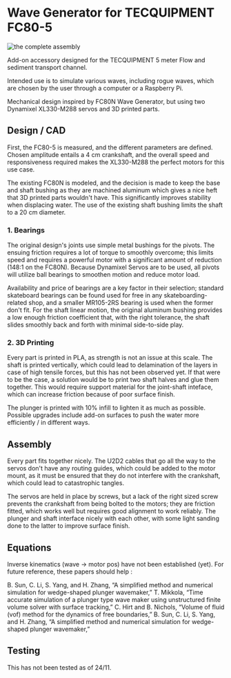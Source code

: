# Wave Generator for TECQUIPMENT FC80-5

![the complete assembly](https://github.com/nicohmje/wave_generator/blob/main/wave_gen_pic.jpeg?raw=true)

Add-on accessory designed for the TECQUIPMENT 5 meter Flow and sediment transport channel.

Intended use is to simulate various waves, including rogue waves, which are chosen by the user through a computer or a Raspberry Pi. 

Mechanical design inspired by FC80N Wave Generator, but using two Dynamixel XL330-M288 servos and 3D printed parts. 

## Design / CAD  

First, the FC80-5 is measured, and the different parameters are defined. Chosen amplitude entails a 4 cm crankshaft, and the overall speed and responsiveness required makes the XL330-M288 the perfect motors for this use case. 

The existing FC80N is modeled, and the decision is made to keep the base and shaft bushing as they are machined aluminum which gives a nice heft that 3D printed parts wouldn't have. This significantly improves stability when displacing water. The use of the existing shaft bushing limits the shaft to a 20 cm diameter.

### 1. Bearings

The original design's joints use simple metal bushings for the pivots. The ensuing friction requires a lot of torque to smoothly overcome; this limits speed and requires a powerful motor with a significant amount of reduction (148:1 on the FC80N). Because Dynamixel Servos are to be used, all pivots will utilize ball bearings to smoothen motion and reduce motor load. 

Availability and price of bearings are a key factor in their selection; standard skateboard bearings can be found used for free in any skateboarding-related shop, and a smaller MR105-2RS bearing is used when the former don't fit. For the shaft linear motion, the original aluminum bushing provides a low enough friction coefficient that, with the right tolerance, the shaft slides smoothly back and forth with minimal side-to-side play.

### 2. 3D Printing

Every part is printed in PLA, as strength is not an issue at this scale. The shaft is printed vertically, which could lead to delamination of the layers in case of high tensile forces, but this has not been observed yet. If that were to be the case, a solution would be to print two shaft halves and glue them together. This would require support material for the joint-shaft inteface, which can increase friction because of poor surface finish. 

The plunger is printed with 10% infill to lighten it as much as possible. Possible upgrades include add-on surfaces to push the water more efficiently / in different ways. 


## Assembly

Every part fits together nicely. The U2D2 cables that go all the way to the servos don't have any routing guides, which could be added to the motor mount, as it must be ensured that they do not interfere with the crankshaft, which could lead to catastrophic tangles. 

The servos are held in place by screws, but a lack of the right sized screw prevents the crankshaft from being bolted to the motors; they are friction fitted, which works well but requires good alignment to work reliably. The plunger and shaft interface nicely with each other, with some light sanding done to the latter to improve surface finish.


## Equations

Inverse kinematics (wave -> motor pos) have not been established (yet). For future reference, these papers should help : 

B. Sun, C. Li, S. Yang, and H. Zhang, “A simplified method and numerical simulation for wedge-shaped plunger wavemaker,”
T. Mikkola, “Time accurate simulation of a plunger type wave maker using unstructured finite volume solver with surface tracking,”
C. Hirt and B. Nichols, “Volume of fluid (vof) method for the dynamics of free boundaries,”
B. Sun, C. Li, S. Yang, and H. Zhang, “A simplified method and numerical simulation for wedge-shaped plunger wavemaker,”

## Testing

This has not been tested as of 24/11. 
